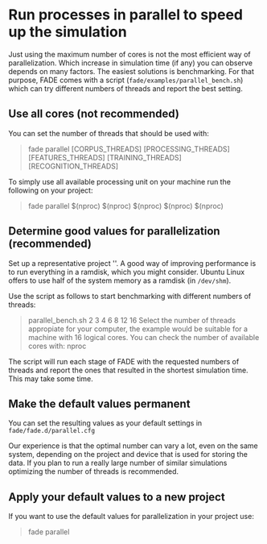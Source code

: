 # Run processes in parallel to speed up the simulation
Just using the maximum number of cores is not the most efficient way of parallelization.
Which increase in simulation time (if any) you can observe depends on many factors.
The easiest solutions is benchmarking.
For that purpose, FADE comes with a script (`fade/examples/parallel_bench.sh`) which can try different numbers of threads and report the best setting.

## Use all cores (not recommended)
You can set the number of threads that should be used with:
> fade <yourproject> parallel [CORPUS_THREADS] [PROCESSING_THREADS] [FEATURES_THREADS] [TRAINING_THREADS] [RECOGNITION_THREADS]

To simply use all available processing unit on your machine run the following on your project:
> fade <yourproject> parallel $(nproc) $(nproc) $(nproc) $(nproc) $(nproc)

## Determine good values for parallelization (recommended)
Set up a representative project '<yourproject>'.
A good way of improving performance is to run everything in a ramdisk, which you might consider.
Ubuntu Linux offers to use half of the system memory as a ramdisk (in `/dev/shm`).

Use the script as follows to start benchmarking with different numbers of threads:
> parallel_bench.sh <yourproject> 2 3 4 6 8 12 16
Select the number of threads appropiate for your computer, the example would be suitable for a machine with 16 logical cores.
You can check the number of available cores with:
> nproc

The script will run each stage of FADE with the requested numbers of threads and report the ones that resulted in the shortest simulation time.
This may take some time.

## Make the default values permanent
You can set the resulting values as your default settings in `fade/fade.d/parallel.cfg`

Our experience is that the optimal number can vary a lot, even on the same system, depending on the project and device that is used for storing the data.
If you plan to run a really large number of similar simulations optimizing the number of threads is recommended.

## Apply your default values to a new project
If you want to use the default values for parallelization in your project use:
> fade <yourproject> parallel




